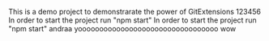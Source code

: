 This is a demo project to demonstrarate the power of GitExtensions
123456
In order to start the project run "npm start"
In order to start the project run "npm start" andraa
yooooooooooooooooooooooooooooooooo
wow